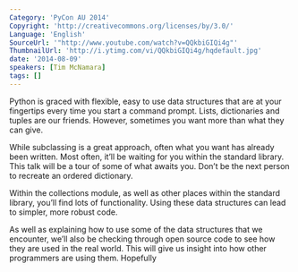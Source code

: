 ```yaml
---
Category: 'PyCon AU 2014'
Copyright: 'http://creativecommons.org/licenses/by/3.0/'
Language: 'English'
SourceUrl: '"http://www.youtube.com/watch?v=QQkbiGIQi4g"'
ThumbnailUrl: 'http://i.ytimg.com/vi/QQkbiGIQi4g/hqdefault.jpg'
date: '2014-08-09'
speakers: [Tim McNamara]
tags: []
---
```

Python is graced with flexible, easy to use data structures that are at your fingertips every time you start a command prompt. Lists, dictionaries and tuples are our friends. However, sometimes you want more than what they can give.

While subclassing is a great approach, often what you want has already been written. Most often, it’ll be waiting for you within the standard library. This talk will be a tour of some of what awaits you. Don’t be the next person to recreate an ordered dictionary.

Within the collections module, as well as other places within the standard library, you’ll find lots of functionality. Using these data structures can lead to simpler, more robust code.

As well as explaining how to use some of the data structures that we encounter, we’ll also be checking through open source code to see how they are used in the real world. This will give us insight into how other programmers are using them. Hopefully